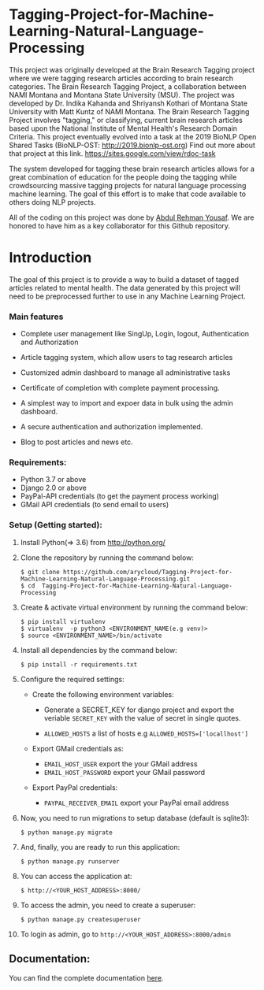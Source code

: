 # Tagging-Project-for-Machine-Learning-Natural-Language-Processing
This project was originally developed at the Brain Research Tagging project where we were tagging research articles according to brain research categories. The Brain Research Tagging Project, a collaboration between NAMI Montana and Montana State University (MSU). The project was developed by Dr. Indika Kahanda and Shriyansh Kothari of Montana State University with Matt Kuntz of NAMI Montana.
The Brain Research Tagging Project involves "tagging," or classifying, current brain research articles based upon the National Institute of Mental Health's Research Domain Criteria. This project eventually evolved into a task at the 2019 BioNLP Open Shared Tasks (BioNLP-OST: http://2019.bionlp-ost.org) Find out more about that project at this link. https://sites.google.com/view/rdoc-task

The system developed for tagging these brain research articles allows for a great combination of education for the people doing the tagging while crowdsourcing massive tagging projects for natural language processing machine learning. The goal of this effort is to make that code available to others doing NLP projects.

All of the coding on this project was done by [Abdul Rehman Yousaf](https://www.linkedin.com/in/ninnovator/). We are honored to have him as a key collaborator for this Github repository.


# Introduction

The goal of this project is to provide a way to build a dataset of tagged articles related to mental health. The data generated by this project will need to 
be preprocessed further to use in any Machine Learning Project.

### Main features

* Complete user management like SingUp, Login, logout,
Authentication and Authorization

* Article tagging system, which allow users to tag research articles
* Customized admin dashboard to manage all administrative tasks
* Certificate of completion with complete payment processing.
* A simplest way to import and expoer data in bulk using the admin dashboard.
* A secure authentication and authorization implemented.
* Blog to post articles and news etc.


### Requirements:

* Python 3.7 or above
* Django 2.0 or above
* PayPal-API credentials (to get the payment process working)
* GMail API credentials (to send email to users)

### Setup (Getting started):

1. Install Python(=> 3.6) from http://python.org/
2. Clone the repository by running the command below:
               
       $ git clone https://github.com/arycloud/Tagging-Project-for-Machine-Learning-Natural-Language-Processing.git
       $ cd  Tagging-Project-for-Machine-Learning-Natural-Language-Processing
3. Create & activate virtual environment by running the command below:

       $ pip install virtualenv
       $ virtualenv  -p python3 <ENVIRONMENT_NAME(e.g venv)>
       $ source <ENVIRONMENT_NAME>/bin/activate
       
4. Install all dependencies by the command below:
       
       $ pip install -r requirements.txt
       
5. Configure the required settings:
    * Create the following environment variables:
        * Generate a SECRET_KEY for django project and 
        export the veriable `SECRET_KEY` with the value of secret
        in single quotes.
        
        * `ALLOWED_HOSTS` a list of hosts e.g `ALLOWED_HOSTS=['locallhost']`
    * Export GMail credentials as:
        * `EMAIL_HOST_USER` export the your GMail address
        * `EMAIL_HOST_PASSWORD` export your GMail password
        
    * Export PayPal credentials:
        * `PAYPAL_RECEIVER_EMAIL` export your PayPal email address
        
6. Now, you need to run migrations to setup database (default is sqlite3):
      
       $ python manage.py migrate
       
7. And, finally, you are ready to run this application:
       
       $ python manage.py runserver
       
8. You can access the application at:
       
       $ http://<YOUR_HOST_ADDRESS>:8000/
       
9. To access the admin, you need to create a superuser:
       
       $ python manage.py createsuperuser
       
10. To login as admin, go to `http://<YOUR_HOST_ADDRESS>:8000/admin`
                  
                  
## Documentation:
You can find the complete documentation [here](https://tagging-project-for-machine-learning-natural-language-processin.readthedocs.io/en/latest/index.html).      
